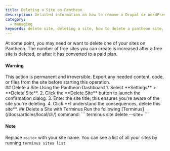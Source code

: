 ```yaml
---
title: Deleting a Site on Pantheon
description: Detailed information on how to remove a Drupal or WordPress site from Pantheon.
category:
  - managing
keywords: delete site, deleting a site, how to delete a pantheon site, how to remove a pantheon site, delete pantheon site, delete my site, delete sites
---
```

At some point, you may need or want to delete one of your sites on Pantheon. The number of free sites you can create is increased after a free site is deleted, or after it has converted to a paid plan.

<div class="alert alert-danger" role="alert">
<h4>Warning</h4>
This action is permanent and irreversible. Export any needed content, code, or files from the site before starting this operation.
</div>
## Delete a Site Using the Pantheon Dashboard
1. Select **Settings** > **Delete Site**.
2. Click the **Delete Site** button to launch the confirmation dialog.
3. Enter the site title; this ensures you're aware of the site you're deleting.
4. Click **I understand the consequences, delete this site**.
## Delete a Site with Terminus
Run the following [Terminus](/docs/articles/local/cli/) command:
```
terminus site delete --site=<site>
```
<div class="alert alert-info" role="alert">
<h4>Note</h4>
Replace <code>&lt;site&gt;</code> with your site name. You can see a list of all your sites by running <code>terminus sites list</code></div>
